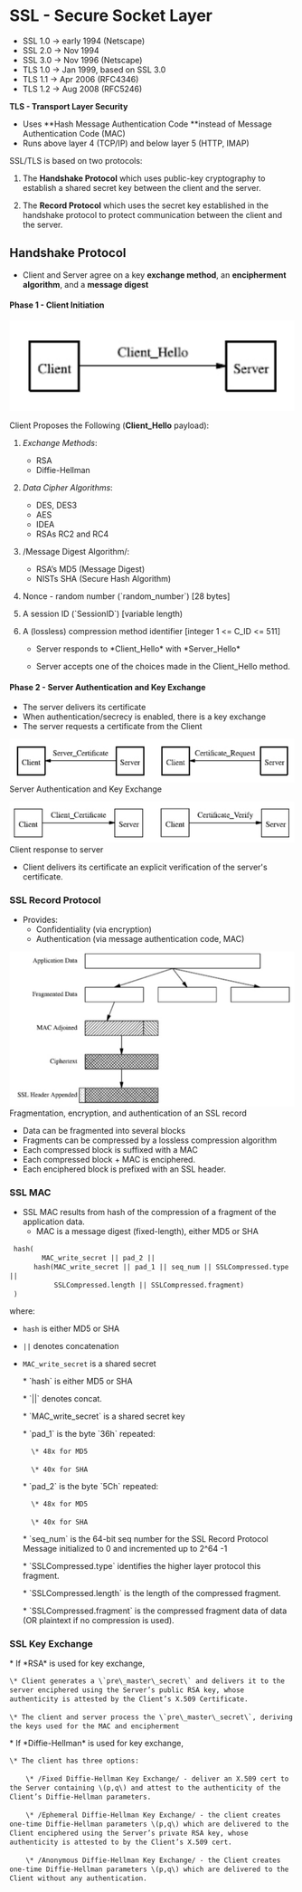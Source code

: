 # SSL - Secure Socket Layer

* SSL 1.0 -&gt; early 1994 \(Netscape\)
* SSL 2.0 -&gt; Nov 1994
* SSL 3.0 -&gt; Nov 1996 \(Netscape\)
* TLS 1.0 -&gt; Jan 1999, based on SSL 3.0
* TLS 1.1 -&gt; Apr 2006 \(RFC4346\)
* TLS 1.2 -&gt; Aug 2008 \(RFC5246\)

**TLS - Transport Layer Security**

* Uses **Hash Message Authentication Code **instead of Message Authentication Code \(MAC\)
* Runs above layer 4 \(TCP/IP\) and below layer 5 \(HTTP, IMAP\)

SSL/TLS is based on two protocols:

1. The **Handshake Protocol** which uses public-key cryptography to establish a shared secret key between the client and the server.

2. The **Record Protocol** which uses the secret key established in the handshake protocol to protect communication between the client and the server.

## Handshake Protocol

* Client and Server agree on a key **exchange method**, an **encipherment algorithm**, and a **message digest**

#### Phase 1 - Client Initiation

![](/assets/ssl-1.png)

Client Proposes the Following \(**Client\_Hello** payload\):

1. _Exchange Methods_:

   * RSA
   * Diffie-Hellman

2. _Data Cipher Algorithms_:

   * DES, DES3
   * AES
   * IDEA
   * RSAs RC2 and RC4

3. /Message Digest Algorithm/:

   * RSA’s MD5 \(Message Digest\)
   * NISTs SHA \(Secure Hash Algorithm\)

4. Nonce - random number \(\`random\_number\`\) \[28 bytes\]

5. A session ID \(\`SessionID\`\) \[variable length\)

6. A \(lossless\) compression method identifier \[integer 1 &lt;= C\_ID &lt;= 511\]

   * Server responds to \*Client\_Hello\* with \*Server\_Hello\*

   * Server accepts one of the choices made in the Client\_Hello method.

#### Phase 2 - Server Authentication and Key Exchange

* The server delivers its certificate
* When authentication/secrecy is enabled, there is a key exchange
* The server requests a certificate from the Client

![](assets/ssl-2.png)Server Authentication and Key Exchange

![](assets/ssl-3.png)Client response to server

* Client delivers its certificate an explicit verification of the server's certificate.

### SSL Record Protocol

* Provides:
  * Confidentiality \(via encryption\)
  * Authentication \(via message authentication code, MAC\)

![](assets/ssl-4.png)Fragmentation, encryption, and authentication of an SSL record

* Data can be fragmented into several blocks
* Fragments can be compressed by a lossless compression algorithm
* Each compressed block is suffixed with a MAC
* Each compressed block + MAC is enciphered.
* Each enciphered block is prefixed with an SSL header.

### SSL MAC

* SSL MAC results from hash of the compression of a fragment of the application data.
  * MAC is a message digest \(fixed-length\), either MD5 or SHA

```
 hash(
        MAC_write_secret || pad_2 ||
      hash(MAC_write_secret || pad_1 || seq_num || SSLCompressed.type ||
           SSLCompressed.length || SSLCompressed.fragment)
 )
```

where:

* `hash` is either MD5 or SHA
* `||` denotes concatenation
* `MAC_write_secret` is a shared secret 

    \* \`hash\` is either MD5 or SHA

    \* \`\|\|\` denotes concat.

    \* \`MAC\_write\_secret\` is a shared secret key

    \* \`pad\_1\` is the byte \`36h\` repeated:

        \* 48x for MD5

        \* 40x for SHA

    \* \`pad\_2\` is the byte \`5Ch\` repeated:

        \* 48x for MD5

        \* 40x for SHA

    \* \`seq\_num\` is the 64-bit seq number for the SSL Record Protocol Message initialized to 0 and incremented up to 2^64 -1

    \* \`SSLCompressed.type\` identifies the higher layer protocol this fragment.

    \* \`SSLCompressed.length\` is the length of the compressed fragment.

    \* \`SSLCompressed.fragment\` is the compressed fragment data of data \(OR plaintext if no compression is used\).

### SSL Key Exchange

\* If \*RSA\* is used for key exchange,

    \* Client generates a \`pre\_master\_secret\` and delivers it to the server enciphered using the Server’s public RSA key, whose authenticity is attested by the Client’s X.509 Certificate.

    \* The client and server process the \`pre\_master\_secret\`, deriving the keys used for the MAC and encipherment 

\* If \*Diffie-Hellman\* is used for key exchange,

```
\* The client has three options:

    \* /Fixed Diffie-Hellman Key Exchange/ - deliver an X.509 cert to the Server containing \(p,q\) and attest to the authenticity of the Client’s Diffie-Hellman parameters.

    \* /Ephemeral Diffie-Hellman Key Exchange/ - the client creates one-time Diffie-Hellman parameters \(p,q\) which are delivered to the Client enciphered using the Server’s private RSA key, whose authenticity is attested to by the Client’s X.509 cert.

    \* /Anonymous Diffie-Hellman Key Exchange/ - the Client creates one-time Diffie-Hellman parameters \(p,q\) which are delivered to the Client without any authentication.
```



